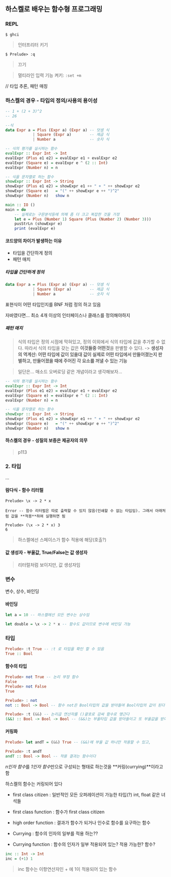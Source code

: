 ## 하스켈로 배우는 함수형 프로그래밍

### REPL

```
$ ghci
```
> 인터프리터 키기

```
$ Prelude> :q
```
> 끄기

> 멀티라인 입력 기능 켜키: `:set +m`

// 타입 추론, 패턴 매칭


### 하스켈의 경우 - 타입의 정의/사용의 용이성

```haskell
-- 1 + (2 + 3)^2
-- 26

--식
data Expr a = Plus (Expr a) (Expr a) -- 덧셈 식
            | Square (Expr a)        -- 제곱 식
            | Number a               -- 숫자 식

-- 식의 평가를 실시하는 함수
evalExpr :: Expr Int -> Int
evalExpr (Plus e1 e2) = evalExpr e1 + evalExpr e2
evalExpr (Square e) = evalExpr e ^ (2 :: Int)
evalExpr (Number n) = n

-- 식을 문자열로 하는 함수
showExpr :: Expr Int -> String
showExpr (Plus e1 e2) = showExpr e1 ++ " + " ++ showExpr e2
showExpr (Square e)   = "(" ++ showExpr e ++ ")^2"
showExpr (Number n)   show n

main :: IO ()
main = do
	-- 실제로는 구문분석등에 의해 좀 더 크고 복잡한 것을 가정
	let e = Plus (Number 1) Square (Plus (Number 2) (Number 3)))
	pusStrLn (showExpr e)
	print (evalExpr e)

```

#### 코드양의 차이가 발생하는 이유

* 타입을 간단하게 정의
* 패턴 매치

##### 타입을 간단하게 정의

```haskell
data Expr a = Plus (Expr a) (Expr a) -- 덧셈 식
            | Square (Expr a)        -- 제곱 식
            | Number a               -- 숫자 식
```

표현식이 어떤 타입인지를 BNF 처럼 정의 하고 있음 

자바였다면... 최소 4개 이상의 인터페이스나 클래스를 정의해야하지


##### 패턴 매치

> 식의 타입은 정의 시점에 막혀있고, 정의 이외에서 식의 타입에 값을 추가할 수 없다. 따라서 식의 타입을 갖는 값은 **이것들중 어떤것**을 판별할 수 있다. -> **생성자의 역계산: 어떤 타입에 값이 있을대 값이 실제로 어떤 타입에서 만들어졌는지 판별하고, 만들어졌을 때에 주어진 각 요소를 꺼낼 수 있는 기능** 

> 일단은... 매소드 오버로딩 같은 개념이라고 생각해보자...

```haskell
-- 식의 평가를 실시하는 함수
evalExpr :: Expr Int -> Int
evalExpr (Plus e1 e2) = evalExpr e1 + evalExpr e2
evalExpr (Square e) = evalExpr e ^ (2 :: Int)
evalExpr (Number n) = n

-- 식을 문자열로 하는 함수
showExpr :: Expr Int -> String
showExpr (Plus e1 e2) = showExpr e1 ++ " + " ++ showExpr e2
showExpr (Square e)   = "(" ++ showExpr e ++ ")^2"
showExpr (Number n)   show n
```


#### 하스켈의 경우 - 성질의 보증은 제공자의 의무

> p113


### 2. 타입

...

#### 람다식 - 함수 리터럴

```
Prelude> \x -> 2 * x

Error -- 함수 리터럴은 따로 출력할 수 있지 않음(인쇄할 수 없는 타입임). 그래서 아래처럼 값을 **적용**하여 실행하면 됨

Prelude> (\x -> 2 * x) 3
6
```

> 하스켈에선 스페이스가 함수 적용에 해당(호출?) 
> 

#### 값 생성자 - 부울값, True/False는 값 생성자

> 리터럴처럼 보이지만, 값 생성자임


### 변수 

변수, 상수, 바인딩

#### 바인딩

```haskell
let a = 10 -- 하스켈에선 모든 변수는 상수임

let double = \x -> 2 * x -- 함수도 값이므로 변수에 바인딩 가능
```

### 타입

```haskell
Prelude> :t True -- :t 로 타입을 확인 할 수 있음
True :: Bool
```

#### 함수의 타입

```haskell
Prelude> not True -- 논리 부정 함수
False
Prelude> not False
True

Prelude> : not
not :: Bool -> Bool -- 함수 not은 Bool타입의 값을 받아들여 Bool타입의 값이 된다
```

```haskell
Prelude> :t (&&) -- 논리곱 연산자를 ()괄호로 감싸 함수로 맹근다
(&&) :: Bool -> Bool -> Bool -- (&&)는 부울타입 값을 받아들이고 또 부울값을 받아들여 부울값이 된다.(커링)
```

#### 커링화

```haskell
Prelude> let andT = (&&) True -- (&&)에 부울 값 하나만 적용할 수 있고,

Prelude> :t andT
andT :: Bool -> Bool -- 적용 결과는 함수이다
```

*n인자 함수*를 *1인자 함수*만으로 구성되는 형태로 하는것을 **커링(currying)**이라고 함

하스켈의 함수는 커링되어 있다




* first class citizen : 일반적인 모든 오퍼레이션이 가능한 타입(?) int, float 같은 녀석들

* first class function : 함수가 first class citizen

* high order function : 결과가 함수가 되거나 인수로 함수를 요구하는 함수

* Currying : 함수의 인자의 일부를 적용 하는??

* Currying function : 함수의 인자가 일부 적용되어 있는? 적용 가능한? 함수?

```haskell
inc :: Int -> Int
inc = (+1) 1
```
> inc 함수는 이항연산자인 + 에 1이 적용되어 있는 함수

